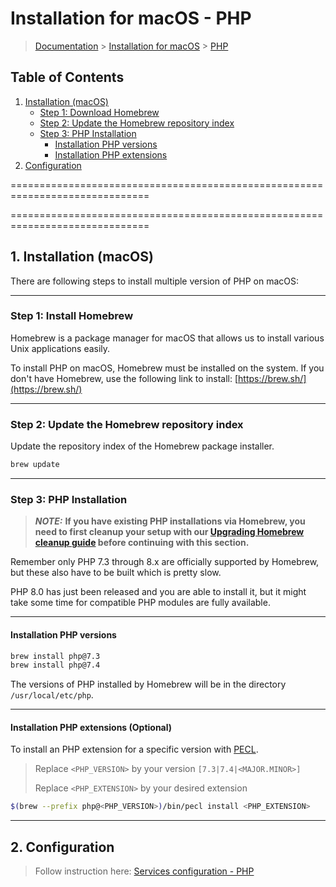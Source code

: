 # Installation for macOS - PHP

> [Documentation](../readme.md) > [Installation for macOS](./readme.md) > [PHP](./php.md)

## Table of Contents
1. [Installation (macOS)](#installation)
	* [Step 1: Download Homebrew](#step1)
	* [Step 2: Update the Homebrew repository index](#installing-php-on-mac-step2)
	* [Step 3: PHP Installation](#installing-php-on-mac-step3)
		* [Installation PHP versions](#installing-php-on-mac-step3-php-versions)
		* [Installation PHP extensions](#installing-php-on-mac-step3-php-extensions)
2. [Configuration](#configuration)

==============================================================================

==============================================================================

## 1. Installation (macOS)

There are following steps to install multiple version of PHP on macOS:

---

### Step 1: Install Homebrew

Homebrew is a package manager for macOS that allows us to install various Unix applications easily.

To install PHP on macOS, Homebrew must be installed on the system.
If you don't have Homebrew, use the following link to install: [https://brew.sh/](https://brew.sh/)

---

### Step 2: Update the Homebrew repository index

Update the repository index of the Homebrew package installer.

```bash
brew update
```

---

### Step 3: PHP Installation

> **_NOTE:_**  **If you have existing PHP installations via Homebrew, you need to first cleanup your setup with our [Upgrading Homebrew cleanup guide](./../upgrading/cleanup-homebew-php.md) before continuing with this section.**

Remember only PHP 7.3 through 8.x are officially supported by Homebrew, but these also have to be built which is pretty slow.

PHP 8.0 has just been released and you are able to install it, but it might take some time for compatible PHP modules are fully available.

---

#### Installation PHP versions

```bash
brew install php@7.3
brew install php@7.4
```

The versions of PHP installed by Homebrew will be in the directory `/usr/local/etc/php`.

---

#### Installation PHP extensions (Optional)

To install an PHP extension for a specific version with [PECL](https://pecl.php.net/).

> Replace `<PHP_VERSION>` by your version `[7.3|7.4|<MAJOR.MINOR>]`
>
> Replace `<PHP_EXTENSION>` by your desired extension

```bash
$(brew --prefix php@<PHP_VERSION>)/bin/pecl install <PHP_EXTENSION>
```

---

## 2. Configuration

> Follow instruction here: [Services configuration - PHP](./../configuration/services/php.md)
